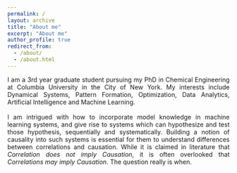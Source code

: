 ```yaml
---
permalink: /
layout: archive
title: "About me"
excerpt: "About me"
author_profile: true
redirect_from:
  - /about/
  - /about.html
---
```


<div align="justify">
I am a 3rd year graduate student pursuing my PhD in Chemical Engineering at Columbia University in the City of New York. My interests include Dynamical Systems, Pattern Formation, Optimization, Data Analytics, Artificial Intelligence and Machine Learning.
</div>
<br/>

<div align="justify">
I am intrigued with how to incorporate model knowledge in machine learning systems, and give rise to systems which can hypothesize and test those hypothesis, sequentially and systematically. Building a notion of causality into such systems is essential for them to understand differences between correlations and causation. While it is claimed in literature that <em>Correlation does not imply Causation</em>, it is often overlooked that <em>Correlations may imply Causation</em>. The question really is when.
</div>
